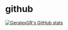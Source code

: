 # github

[![GeralexGR's GitHub stats](https://github-readme-stats.vercel.app/api?username=geralexgr)](https://github.com/geralexgr/github-readme-stats)

